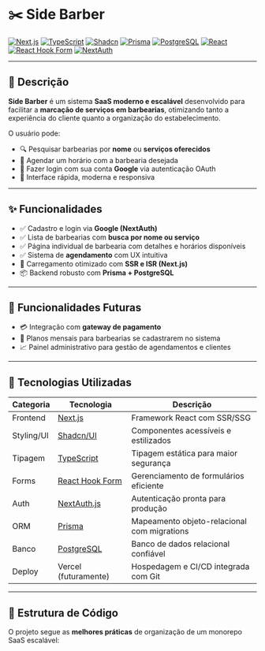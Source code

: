 # ✂️ Side Barber

[![Next.js](https://img.shields.io/badge/Next.js-000?style=for-the-badge&logo=nextdotjs)](https://nextjs.org/)
[![TypeScript](https://img.shields.io/badge/TypeScript-3178C6?style=for-the-badge&logo=typescript&logoColor=white)](https://www.typescriptlang.org/)
[![Shadcn](https://img.shields.io/badge/Shadcn-18181B?style=for-the-badge)](https://ui.shadcn.dev/)
[![Prisma](https://img.shields.io/badge/Prisma-2D3748?style=for-the-badge&logo=prisma&logoColor=white)](https://www.prisma.io/)
[![PostgreSQL](https://img.shields.io/badge/PostgreSQL-4169E1?style=for-the-badge&logo=postgresql&logoColor=white)](https://www.postgresql.org/)
[![React](https://img.shields.io/badge/React-20232A?style=for-the-badge&logo=react&logoColor=61DAFB)](https://react.dev/)
[![React Hook Form](https://img.shields.io/badge/React_Hook_Form-EC5990?style=for-the-badge&logo=reacthookform&logoColor=white)](https://react-hook-form.com/)
[![NextAuth](https://img.shields.io/badge/NextAuth.js-1A202C?style=for-the-badge&logo=next.js&logoColor=white)](https://next-auth.js.org/)

---

## 📌 Descrição

**Side Barber** é um sistema **SaaS moderno e escalável** desenvolvido para facilitar a **marcação de serviços em barbearias**, otimizando tanto a experiência do cliente quanto a organização do estabelecimento.

O usuário pode:

- 🔍 Pesquisar barbearias por **nome** ou **serviços oferecidos**
- 📅 Agendar um horário com a barbearia desejada
- 🔐 Fazer login com sua conta **Google** via autenticação OAuth
- 🚀 Interface rápida, moderna e responsiva

---

## ✨ Funcionalidades

- ✅ Cadastro e login via **Google (NextAuth)**
- ✅ Lista de barbearias com **busca por nome ou serviço**
- ✅ Página individual de barbearia com detalhes e horários disponíveis
- ✅ Sistema de **agendamento** com UX intuitiva
- 🔄 Carregamento otimizado com **SSR e ISR (Next.js)**
- 📦 Backend robusto com **Prisma + PostgreSQL**

---

## 🔭 Funcionalidades Futuras

- 💳 Integração com **gateway de pagamento**
- 🧾 Planos mensais para barbearias se cadastrarem no sistema
- 📈 Painel administrativo para gestão de agendamentos e clientes

---

## 🧠 Tecnologias Utilizadas

| Categoria | Tecnologia | Descrição |
|----------|------------|-----------|
| Frontend | [Next.js](https://nextjs.org/) | Framework React com SSR/SSG |
| Styling/UI | [Shadcn/UI](https://ui.shadcn.dev/) | Componentes acessíveis e estilizados |
| Tipagem | [TypeScript](https://www.typescriptlang.org/) | Tipagem estática para maior segurança |
| Forms | [React Hook Form](https://react-hook-form.com/) | Gerenciamento de formulários eficiente |
| Auth | [NextAuth.js](https://next-auth.js.org/) | Autenticação pronta para produção |
| ORM | [Prisma](https://www.prisma.io/) | Mapeamento objeto-relacional com migrations |
| Banco | [PostgreSQL](https://www.postgresql.org/) | Banco de dados relacional confiável |
| Deploy | Vercel (futuramente) | Hospedagem e CI/CD integrada com Git |

---

## 📁 Estrutura de Código

O projeto segue as **melhores práticas** de organização de um monorepo SaaS escalável:

